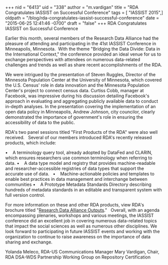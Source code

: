 +++
nid = "6413"
uid = "338"
author = "m.vardigan"
title = "RDA Congratulates IASSIST on Successful Conference"
tags = [ "IASSIST 2015",]
oldpath = "/blog/rda-congratulates-iassist-successful-conference"
date = "2015-06-25 12:41:46 -0700"
draft = "false"
+++
RDA Congratulates IASSIST on Successful Conference

Earlier this month, several members of the Research Data Alliance had
the pleasure of attending and participating in the 41st IASSIST
Conference in Minneapolis, Minnesota.  With the theme "Bridging the Data
Divide: Data in the International Context," the conference provided an
ideal venue for us to exchange perspectives with attendees on numerous
data-related challenges and trends as well as share recent
accomplishments of the RDA.

We were intrigued by the presentation of Steven Ruggles, Director of the
Minnesota Population Center at the University of Minnesota, which
covered the U.S. Census' role in data innovation and the Minnesota
Population Center's project to connect census data. Curtiss Cobb,
manager at Facebook, was impressive during his discussion detailing
Facebook's approach in evaluating and aggregating publicly available
data to conduct in-depth analyses. In the presentation covering the
implementation of an open data policy in Minneapolis, Andrew Johnson,
city councilor, clearly demonstrated the importance of government's role
in ensuring the accessibility of data to the public.

RDA's two panel sessions titled "First Products of the RDA" were also
well received.   Several of our members introduced RDA's recently
released products, which include:

•    A terminology query tool, already adopted by DataFed and CLARIN,
which ensures researchers use common terminology when referring to
data.
•    A data type model and registry that provides machine-readable and
researcher-accessible registries of data types that support the accurate
use of data.  
•    Machine-actionable policies and templates to enable best practices
in data management and interchange between communities
•    A Prototype Metadata Standards Directory describing hundreds of
metadata standards in an editable and transparent system with full
version control.  

For more information on these and other RDA products, view RDA's
brochure titled "[Research Data Alliance
Outputs](https://rd-alliance.org/files/blog/RDA_Outputs_May2015_web.pdf)."
 
Overall, with an agenda encompassing plenaries, workshops and various
meetings, the IASSIST conference did an excellent job in covering
numerous data-related topics that impact the social sciences as well as
numerous other disciplines. We look forward to participating in future
IASSIST events and working with the organization to continue to raise
awareness on the importance of data sharing and exchange.

Yolanda Meleco, RDA-US Communications Manager
Mary Vardigan, Chair, RDA DSA-WDS Partnership Working Group on
Repository Certification
